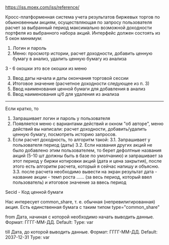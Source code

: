 

https://iss.moex.com/iss/reference/

Кросс-платформенная система учета результатов биржевых торгов по обыкновенным акциям, осуществляющая по запросу
пользователя расчет за выбранный период максимально возможной доходности портфеля из выбранного набора акций.
Интерфейс должен состоять из 5 окон минимум:

1. Логин и пароль
2. Меню: просмотр истории, расчет доходности, добавить ценную бумагу в анализ, удалить ценную бумагу из анализа

3 - 6 окошки это все окошки из меню

3. Ввод даты начала и даты окончания торговой сессии
4. Итоговое значение (расчетное доходности следующее из п. 3)
5. Ввод наименования ценной бумаги для добавления в анализ
6. Ввод наименования ц/б для удаления из анализа




________

Если кратко, то
1. Запрашивает логин и пароль у пользователя
2. Появляется меню с вариантами действий и окном "об авторе", меню действий вы написали: расчет доходности,
добавить/удалить ценную бумагу, посмотреть историю запросов.
3. Если расчет доходность, то алгоритм такой:
   3.1. Запрашивает у пользователя период (даты)
   3.2. Если названия других акций не было добавлено этим пользователем, то берет дефолтные названия акций
   (5-10 шт должны быть в базе по умолчанию) и запрашивает за этот период у биржи котировки акций (дата и цена закрытия),
   после этого есть алгоритм расчета, который я сейчас напишу и объясню.
   3.3. после расчета необходимо вывести на экран результат
   дата - название акции - темп роста
   …… (за весь период, который ввел пользователь)
   и итоговое значение за ввесь период

Secid - Код ценной бумаги


Нас интересует common_share, т. е. обычная (непревилигированная) акция. Есть единственная бумага с таким типом
type="common_share"



from
Дата, начиная с которой необходимо начать выводить данные.
Формат: ГГГГ-ММ-ДД.
Default:
Type: var

till
Дата, до которой выводить данные.
Формат: ГГГГ-ММ-ДД.
Default: 2037-12-31
Type: var